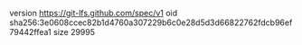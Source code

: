 version https://git-lfs.github.com/spec/v1
oid sha256:3e0608ccec82b1d4760a307229b6c0e28d5d3d66822762fdcb96ef79442ffea1
size 29995
